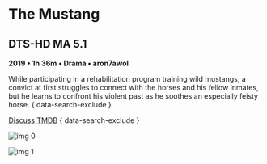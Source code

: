 # The Mustang

## DTS-HD MA 5.1

**2019 • 1h 36m • Drama • aron7awol**

While participating in a rehabilitation program training wild mustangs, a convict at first struggles to connect with the horses and his fellow inmates, but he learns to confront his violent past as he soothes an especially feisty horse.
{ data-search-exclude }

[Discuss](https://www.avsforum.com/threads/bass-eq-for-filtered-movies.2995212/post-58207616)  [TMDB](500860)
{ data-search-exclude }

![img 0](https://i.imgur.com/hgm4gOc.jpg)

![img 1](https://i.imgur.com/XeVO8Y5.png)

